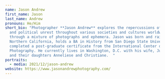 ```yaml
---
name: Jason Andrew
first_name: Jason
last_name: Andrew
pronouns: He/Him
short_bio: "Photographer **Jason Andrew** explores the repercussions of poverty
  and political unrest throughout various societies and cultures worldwide
  through a mixture of photographs and ephemera. Jason was born and raised in
  Northern California, holds a BA in History from San Diego State University and
  completed a post-graduate certificate from the International Center of
  Photography. He currently lives in Washington, D.C. with his wife, Julie Hau
  and their daughters Anneliese and Christiane.  "
portraits:
  - media: 2021/12/jason-andrew
website: https://www.jasonandrewphotography.com/
---
```


